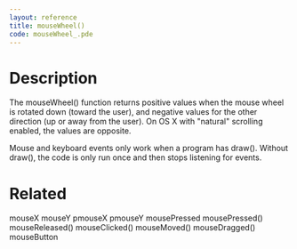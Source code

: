 ```yaml
---
layout: reference
title: mouseWheel()
code: mouseWheel_.pde
---
```


# Description

The mouseWheel() function returns positive values when the mouse wheel is rotated down (toward the user), and negative values for the other direction (up or away from the user). On OS X with "natural" scrolling enabled, the values are opposite.

Mouse and keyboard events only work when a program has draw(). Without draw(), the code is only run once and then stops listening for events.

# Related

mouseX
mouseY
pmouseX
pmouseY
mousePressed
mousePressed()
mouseReleased()
mouseClicked()
mouseMoved()
mouseDragged()
mouseButton
